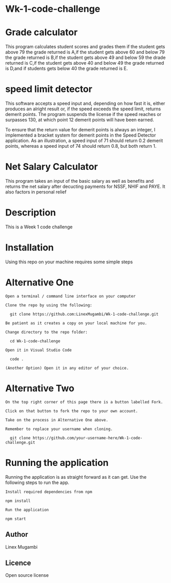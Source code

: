 # Wk-1-code-challenge
# Grade calculator
This program calculates student scores and grades them if the student gets above 79 the grade returned is A,if the student gets above 60 and below 79 the grade returned  is B,if the student gets above 49 and below 59 the drade returned is C,if the student gets above 40 and below 49 the grade returned is D,and if students gets below 40 the grade returned is E.

# speed limit detector
This software accepts a speed input and, depending on how fast it is, either produces an alright result or, if the speed exceeds the speed limit, returns demerit points. The program suspends the license if the speed reaches or surpasses 130, at which point 12 demerit points will have been earned.

To ensure that the return value for demerit points is always an integer, I implemented a bracket system for demerit points in the Speed Detector application. As an illustration, a speed input of 71 should return 0.2 demerit points, whereas a speed input of 74 should return 0.8, but both return 1.

# Net Salary Calculator
This program takes an input of the basic salary as well as benefits and returns the net salary after decucting payments for NSSF, NHIF and PAYE. It also factors in personal relief

# Description

This is a Week 1 code challenge

# Installation

Using this repo on your machine requires some simple steps

# Alternative One

    Open a terminal / command line interface on your computer

    Clone the repo by using the following:

      git clone https://github.com:LinexMugambi/Wk-1-code-challenge.git
      
    Be patient as it creates a copy on your local machine for you.

    Change directory to the repo folder:

      cd Wk-1-code-challenge

    Open it in Visual Studio Code

      code .

    (Another Option) Open it in any editor of your choice.

# Alternative Two

    On the top right corner of this page there is a button labelled Fork.

    Click on that button to fork the repo to your own account.

    Take on the process in Alternative One above.

    Remember to replace your username when cloning.

      git clone https://github.com/your-username-here/Wk-1-code-challenge.git

# Running the application

Running the application is as straight forward as it can get. Use the following steps to run the app.

    Install required dependencies from npm

    npm install

    Run the application

    npm start


## Author
Linex Mugambi

## Licence
 Open source license
